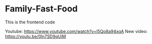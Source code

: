 # Family-Fast-Food

This is the frontend code

Youtube: https://www.youtube.com/watch?v=I5Qo8a94xqA
New video: https://youtu.be/0ln7SD9qUiM